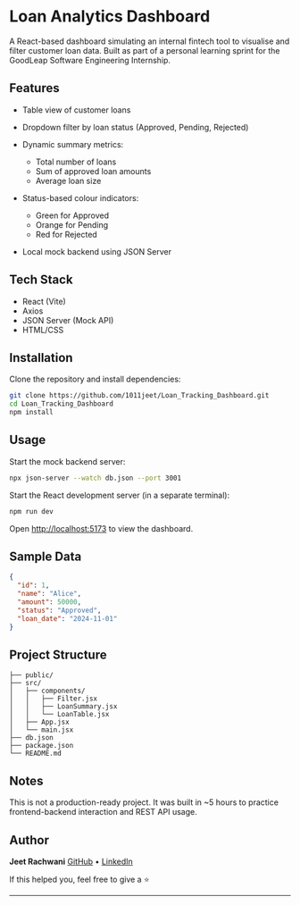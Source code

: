 

# Loan Analytics Dashboard

A React-based dashboard simulating an internal fintech tool to visualise and filter customer loan data. Built as part of a personal learning sprint for the GoodLeap Software Engineering Internship.

## Features

* Table view of customer loans
* Dropdown filter by loan status (Approved, Pending, Rejected)
* Dynamic summary metrics:

  * Total number of loans
  * Sum of approved loan amounts
  * Average loan size
* Status-based colour indicators:

  * Green for Approved
  * Orange for Pending
  * Red for Rejected
* Local mock backend using JSON Server

## Tech Stack

* React (Vite)
* Axios
* JSON Server (Mock API)
* HTML/CSS

## Installation

Clone the repository and install dependencies:

```bash
git clone https://github.com/1011jeet/Loan_Tracking_Dashboard.git
cd Loan_Tracking_Dashboard
npm install
```

## Usage

Start the mock backend server:

```bash
npx json-server --watch db.json --port 3001
```

Start the React development server (in a separate terminal):

```bash
npm run dev
```

Open [http://localhost:5173](http://localhost:5173) to view the dashboard.

## Sample Data

```json
{
  "id": 1,
  "name": "Alice",
  "amount": 50000,
  "status": "Approved",
  "loan_date": "2024-11-01"
}
```

## Project Structure

```
├── public/
├── src/
│   ├── components/
│   │   ├── Filter.jsx
│   │   ├── LoanSummary.jsx
│   │   └── LoanTable.jsx
│   ├── App.jsx
│   └── main.jsx
├── db.json
├── package.json
└── README.md
```

## Notes

This is not a production-ready project. It was built in \~5 hours to practice frontend-backend interaction and REST API usage.

## Author

**Jeet Rachwani**
[GitHub](https://github.com/1011jeet) • [LinkedIn](https://www.linkedin.com/in/jeet-rachwani-72a7301b1/)

If this helped you, feel free to give a ⭐

---


